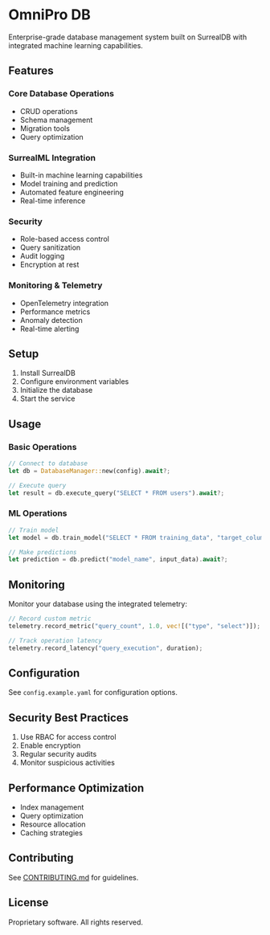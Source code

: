 # OmniPro DB

Enterprise-grade database management system built on SurrealDB with integrated machine learning capabilities.

## Features

### Core Database Operations

- CRUD operations
- Schema management
- Migration tools
- Query optimization

### SurrealML Integration

- Built-in machine learning capabilities
- Model training and prediction
- Automated feature engineering
- Real-time inference

### Security

- Role-based access control
- Query sanitization
- Audit logging
- Encryption at rest

### Monitoring & Telemetry

- OpenTelemetry integration
- Performance metrics
- Anomaly detection
- Real-time alerting

## Setup

1. Install SurrealDB
2. Configure environment variables
3. Initialize the database
4. Start the service

## Usage

### Basic Operations

```rust
// Connect to database
let db = DatabaseManager::new(config).await?;

// Execute query
let result = db.execute_query("SELECT * FROM users").await?;
```

### ML Operations

```rust
// Train model
let model = db.train_model("SELECT * FROM training_data", "target_column").await?;

// Make predictions
let prediction = db.predict("model_name", input_data).await?;
```

## Monitoring

Monitor your database using the integrated telemetry:

```rust
// Record custom metric
telemetry.record_metric("query_count", 1.0, vec![("type", "select")]);

// Track operation latency
telemetry.record_latency("query_execution", duration);
```

## Configuration

See `config.example.yaml` for configuration options.

## Security Best Practices

1. Use RBAC for access control
2. Enable encryption
3. Regular security audits
4. Monitor suspicious activities

## Performance Optimization

- Index management
- Query optimization
- Resource allocation
- Caching strategies

## Contributing

See [CONTRIBUTING.md](../xDocs/CONTRIBUTING.md) for guidelines.

## License

Proprietary software. All rights reserved.
